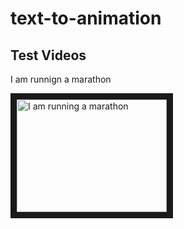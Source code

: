# text-to-animation
## Test Videos

I am runnign a marathon

<a href="http://www.youtube.com/watch?feature=player_embedded&v=px7kBQH6J2M " target="_blank"><img src="http://img.youtube.com/vi/px7kBQH6J2M/0.jpg"  alt="I am running a marathon" width="240" height="180" border="10" /></a>

